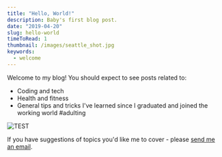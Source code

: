 ```yaml
---
title: "Hello, World!"
description: Baby's first blog post.
date: "2019-04-20"
slug: hello-world
timeToRead: 1
thumbnail: /images/seattle_shot.jpg
keywords:
  - welcome
---
```


Welcome to my blog! You should expect to see posts related to:

- Coding and tech
- Health and fitness
- General tips and tricks I've learned since I graduated and joined the working world #adulting

![TEST](/images/seattle_shot.jpg)

If you have suggestions of topics you'd like me to cover - please [send me an email](mailto:sarahjmorash@gmail.com).
